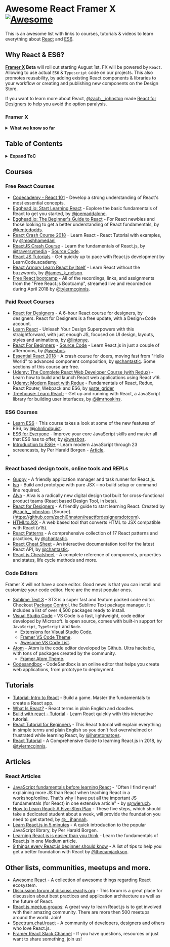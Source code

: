# Awesome React Framer X [![Awesome](https://awesome.re/badge-flat.svg)](https://awesome.re)

This is an awesome list with links to courses, tutorials & videos to learn everything about [React](https://reactjs.org/) and [ES6](https://tc39.github.io/ecma262/).

## Why React & ES6?

**[Framer X](https://framer.com/x) Beta** will roll out starting August 1st. FX will be powered by `React`. Allowing to use actual `ES6` & `Typescript` code on our projects. This also promotes reusability, by adding existing React components & libraries to your workflow or creating and publishing new components on the Design Store.

If you want to learn more about React, [@zach\_\_johnston](https://twitter.com/zach__johnston) made [React for Designers](http://reactfordesigners.com/) to help you avoid the option paralysis.

### Framer X

<details>
<summary><b>What we know so far</b></summary>

- [x] `coffeeScript` will not be part of Framer X.
- [x] Framer X will be entirely based on `ES6` and `React`.
- [x] `Framer.js` will be ported into a set of `React` helpers for animation, gestures and interpolation. It will be open source.
- [x] Code based components will support `ES6` and/or `Typescript`.
- [ ] CSS-in-JS for code components via `stijl` & [`glamor`](https://github.com/threepointone/glamor) _unconfirmed_.
- [x] Framer X will not have a code editor. You can use any code editor of our choice.
  </details>

## Table of Contents

<details>
<summary><b>Expand ToC</b></summary>

- [Free React Courses](#free-react-courses)
- [Paid React Courses](#paid-react-courses)
- [ES6 Courses](#es6-courses)
- [Tools](#react-based-design-tools-online-tools-and-repls)
- [Code Editors](#code-editors)
- [Tutorials](#tutorials)
- [Articles](#articles)
- [Meetups](#communities-meetups-and-more)

</details>

## Courses

### Free React Courses

- [Codecademy - React 101](https://www.codecademy.com/learn/react-101) - Develop a strong understanding of React's most essential concepts.
- [Egghead.io: Start Learning React](https://egghead.io/courses/start-learning-react) - Explore the basic fundamentals of React to get you started, by [@joemaddalone](https://twitter.com/joemaddalone).
- [Egghead.io: The Beginner's Guide to React](https://egghead.io/courses/the-beginner-s-guide-to-react) - For React newbies and those looking to get a better understanding of React fundamentals, by [@kentcdodds](https://twitter.com/kentcdodds).
- [React Crash Course 2018](https://www.youtube.com/watch?v=Ke90Tje7VS0) - Learn React - React Tutorial with examples, by [@moshhamedani](http://www.twitter.com/moshhamedani)
- [ReactJS Crash Course](https://youtu.be/A71aqufiNtQ) - Learn the fundamentals of React.js, by [@traversymedia](https://twitter.com/traversymedia) - [Source Code](https://github.com/bradtraversy/projectmanager).
- [React JS Tutorials](https://www.youtube.com/playlist?list=PLoYCgNOIyGABj2GQSlDRjgvXtqfDxKm5b) - Get quickly up to pace with React.js development by LearnCode.academy.
- [React Armory Learn React by Itself](https://reactarmory.com/guides/learn-react-by-itself) - Learn React without the buzzwords, by [@james_k_nelson](https://twitter.com/james_k_nelson).
- [Free React bootcamp](https://tylermcginnis.com/free-react-bootcamp/) - All of the recordings, links, and assignments from the "Free React.js Bootcamp", streamed live and recorded on during April 2018 by [@tylermcginnis](https://twitter.com/tylermcginnis).

### Paid React Courses

- [React for Designers](https://designcode.io/react) - A 6-hour React course for designers, by designers. React for Designers is a free update, with a Design+Code account.
- [Learn React](https://learnreact.design/) - Unleash Your Design Superpowers with this straightforward, with just enough JS, focused on UI design, layouts, styles and animations, by [@lintonye](https://twitter.com/lintonye).
- [React For Beginners](https://reactforbeginners.com/) - [Source Code](https://github.com/wesbos/React-For-Beginners-Starter-Files) - Learn React.js in just a couple of afternoons, by [@wesbos](https://twitter.com/wesbos).
- [Essential React 2018](https://learnreact.com/lessons/2018-essential-react-1-overview) - A crash course for doers, moving fast from "Hello World" to advanced component composition, by [@chantastic](https://twitter.com/chantastic). Some sections of this course are free.
- [Udemy: The Complete React Web Developer Course (with Redux)](https://www.udemy.com/react-2nd-edition/) - Learn how to build and launch React web applications using React v16.
- [Udemy: Modern React with Redux](https://www.udemy.com/react-redux/) - Fundamentals of React, Redux, React Router, Webpack and ES6, by [@ste_grider](https://twitter.com/ste_grider)
- [Treehouse: Learn React:](https://teamtreehouse.com/tracks/learn-react) - Get up and running with React, a JavaScript library for building user interfaces, by [@jimrhoskins](https://twitter.com/jimrhoskins).

### ES6 Courses

- [Learn ES6](https://egghead.io/courses/learn-es6-ecmascript-2015) - This course takes a look at some of the new features of ES6, by [@johnlindquist](https://twitter.com/johnlindquist).
- [ES6 for Everyone](https://es6.io/) - Improve your core JavaScript skills and master all that ES6 has to offer, by [@wesbos](https://twitter.com/wesbos).
- [Introduction to ES6+](https://scrimba.com/g/gintrotoes6) - Learn modern JavaScript through 23 screencasts, by Per Harald Borgen - [Article](https://medium.freecodecamp.org/want-to-learn-es6-take-this-free-23-part-course-and-become-a-javascript-ninja-55002db1ff74).
-

### React based design tools, online tools and REPLs

- [Guppy](https://github.com/joshwcomeau/guppy) - A friendly application manager and task runner for React.js.
- [Iso](https://compositor.io/iso/) - Build and prototype with pure JSX – no build setup or command line required.
- [Alva](https://github.com/meetalva/alva) - Alva is a radically new digital design tool built for cross-functional product teams (React based Design Tool, in beta).
- [React for Designers](http://reactfordesigners.com/) - A friendly guide to start learning React. Created by [@zach\_\_johnston](https://twitter.com/zach__johnston). [Source].(https://github.com/zachj0hnston/reactfordesignersdotcom).
- [HTMLtoJSX](https://magic.reactjs.net/htmltojsx.htm) - A web based tool that converts HTML to JSX compatible with React (v15).
- [React Patterns](https://reactpatterns.com/) - A comprehensive collection of 17 React patterns and practices, by [@chantastic](https://twitter.com/chantastic).
- [React Cheat Sheet](https://reactcheatsheet.com/) - An interactive documentation tool for the latest React API, by [@chantastic](https://twitter.com/chantastic).
- [React.js Cheatsheet](https://devhints.io/react) - A complete reference of components, properties and states, life cycle methods and more.

### Code Editors

Framer X will not have a code editor. Good news is that you can install and customize your code editor. Here are the most popular ones.

- [Sublime Text 3](https://www.sublimetext.com/3) - ST3 is a super fast and feature packed code editor. Checkout [Package Control](https://packagecontrol.io/), the Sublime Text package manager. It includes a list of over 4,500 packages ready to install.
- [Visual Studio Code](https://code.visualstudio.com/download) - VS Code is a fast, lightweight, code editor developed by Microsoft. Is open source, comes with built-in support for `JavaScript`, `TypeScript` and `Node`.
  - [Extensions for Visual Studio Code](https://marketplace.visualstudio.com/search?term=React&target=VSCode&category=All%20categories&sortBy=Relevance).
  - [Framer VS Code Theme](https://github.com/framer/syntax-vsc).
  - [Awesome VS Code List](https://github.com/viatsko/awesome-vscode).
- [Atom](https://atom.io/) - Atom is the code editor developed by Github. Ultra hackable, with tons of packages created by the community.
  - [Framer Atom Theme](https://github.com/framer/syntax-atom).
- [Codesandbox](https://codesandbox.io/dashboard) - CodeSandbox is an online editor that helps you create web applications, from prototype to deployment.

## Tutorials

- [Tutorial: Intro to React](https://reactjs.org/tutorial/tutorial.html) - Build a game. Master the fundamentals to create a React app.
- [What Is React?](https://learnreact.design/2017/06/08/what-is-react/) - React terms in plain English and doodles.
- [Build with react - Tutorial](http://buildwithreact.com/tutorial) - Learn React quickly with this interactive tutorial.
- [React Tutorial for Beginners](https://ihatetomatoes.net/react-tutorial-for-beginners/) - This React tutorial will explain everything in simple terms and plain English so you don’t feel overwhelmed or frustrated while learning React, by [@ihatetomatoes](https://twitter.com/ihatetomatoes).
- [React Tutorial](https://tylermcginnis.com/reactjs-tutorial-a-comprehensive-guide-to-building-apps-with-react/) - A Comprehensive Guide to learning React.js in 2018, by [@tylermcginnis](https://twitter.com/tylermcginnis).

## Articles

### React Articles

- [JavaScript fundamentals before learning React](https://www.robinwieruch.de/javascript-fundamentals-react-requirements/) - "Often I find myself explaining more JS than React when teaching React in a workshop/online. That's why I have put all the important JS fundamentals (for React) in one extensive article" - by [@rwieruch](https://twitter.com/rwieruch).
- [How to Learn React: A Five-Step Plan](https://www.lullabot.com/articles/how-to-learn-react) - These five steps, which should take a dedicated student about a week, will provide the foundation you need to get started, by [@\_\_jhannah](https://twitter.com/__jhannah).
- [Learn React.js in 5 minutes](https://medium.freecodecamp.org/learn-react-js-in-5-minutes-526472d292f4) - A quick introduction to the popular JavaScript library, by Per Harald Borgen.
- [Learning React.js is easier than you think](https://edgecoders.com/learning-react-js-is-easier-than-you-think-fbd6dc4d935a) - Learn the fundamentals of React.js in one Medium article.
- [9 things every React.js beginner should know](https://camjackson.net/post/9-things-every-reactjs-beginner-should-know) - A list of tips to help you get a better foundation with React by [@thecamjackson](https://twitter.com/thecamjackson).

## Other lists, communities, meetups and more.

- [Awesome React](https://github.com/enaqx/awesome-react) - A collection of awesome things regarding React ecosystem.
- [Discussion forum at discuss.reactjs.org](https://discuss.reactjs.org/) - This forum is a great place for discussion about best practices and application architecture as well as the future of React.
- [React.js meetup groups](https://www.meetup.com/topics/reactjs/): A great way to learn React.js is to get involved with their amazing community. There are more then 500 meetups around the world. Join!
- [Spectrum.chat/react](https://spectrum.chat/react) - A community of developers, designers and others who love React.js.
- [Framer React Slack Channel](https://framer.slack.com/app_redirect?channel=react) - If you have questions, resources or just want to share something, join us!
